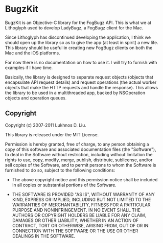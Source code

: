 BugzKit
=======

BugzKit is an Objective-C library for the FogBugz API. This is what we at Lithoglyph used to develop LadyBugz, a FogBugz client for the Mac.

Since Lithoglyph has discontinued developing the application, I think we should open up the library so as to give the app (at least in spirit) a new life. This library should be useful in creating new FogBugz clients on both the Mac and the iOS platforms.

For now there is no documentation on how to use it. I will try to furnish with examples if I have time.

Basically, the library is designed to separate request objects (objects that encapsulate API request details) and request operations (the actual worker objects that make the HTTP requests and handle the response). This allows the library to be used in a multithreaded app, backed by NSOperation objects and operation queues.

Copyright
---------

Copyright (c) 2007-2011 Lukhnos D. Liu.

This library is released under the MIT License.

Permission is hereby granted, free of charge, to any person obtaining a copy of this software and associated documentation files (the "Software"), to deal in the Software without restriction, including without limitation the rights to use, copy, modify, merge, publish, distribute, sublicense, and/or sell copies of the Software, and to permit persons to whom the Software is furnished to do so, subject to the following conditions:

*   The above copyright notice and this permission notice shall be included in all copies or substantial portions of the Software.

*   THE SOFTWARE IS PROVIDED "AS IS", WITHOUT WARRANTY OF ANY KIND, EXPRESS OR IMPLIED, INCLUDING BUT NOT LIMITED TO THE WARRANTIES OF MERCHANTABILITY, FITNESS FOR A PARTICULAR PURPOSE AND NONINFRINGEMENT. IN NO EVENT SHALL THE AUTHORS OR COPYRIGHT HOLDERS BE LIABLE FOR ANY CLAIM, DAMAGES OR OTHER LIABILITY, WHETHER IN AN ACTION OF CONTRACT, TORT OR OTHERWISE, ARISING FROM, OUT OF OR IN CONNECTION WITH THE SOFTWARE OR THE USE OR OTHER DEALINGS IN THE SOFTWARE.
